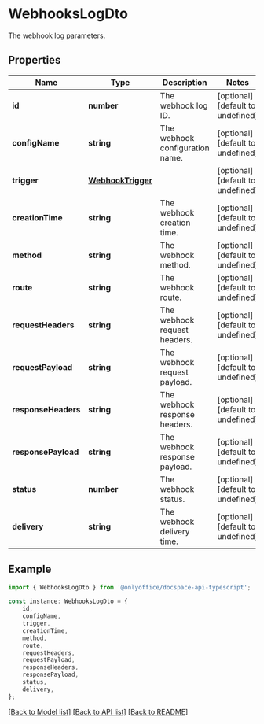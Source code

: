 # WebhooksLogDto

The webhook log parameters.

## Properties

Name | Type | Description | Notes
------------ | ------------- | ------------- | -------------
**id** | **number** | The webhook log ID. | [optional] [default to undefined]
**configName** | **string** | The webhook configuration name. | [optional] [default to undefined]
**trigger** | [**WebhookTrigger**](WebhookTrigger.md) |  | [optional] [default to undefined]
**creationTime** | **string** | The webhook creation time. | [optional] [default to undefined]
**method** | **string** | The webhook method. | [optional] [default to undefined]
**route** | **string** | The webhook route. | [optional] [default to undefined]
**requestHeaders** | **string** | The webhook request headers. | [optional] [default to undefined]
**requestPayload** | **string** | The webhook request payload. | [optional] [default to undefined]
**responseHeaders** | **string** | The webhook response headers. | [optional] [default to undefined]
**responsePayload** | **string** | The webhook response payload. | [optional] [default to undefined]
**status** | **number** | The webhook status. | [optional] [default to undefined]
**delivery** | **string** | The webhook delivery time. | [optional] [default to undefined]

## Example

```typescript
import { WebhooksLogDto } from '@onlyoffice/docspace-api-typescript';

const instance: WebhooksLogDto = {
    id,
    configName,
    trigger,
    creationTime,
    method,
    route,
    requestHeaders,
    requestPayload,
    responseHeaders,
    responsePayload,
    status,
    delivery,
};
```

[[Back to Model list]](../README.md#documentation-for-models) [[Back to API list]](../README.md#documentation-for-api-endpoints) [[Back to README]](../README.md)
